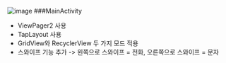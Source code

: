 ![image](https://github.com/onecoin789/TeamProject9_Contact/assets/161268575/8bb18688-b6d7-4462-acfb-e1449a4ade7f)
###MainActivity
- ViewPager2 사용
- TapLayout 사용
- GridView와 RecyclerView 두 가지 모드 적용
- 스와이프 기능 추가 -> 왼쪽으로 스와이프 = 전화, 오른쪽으로 스와이프 = 문자
